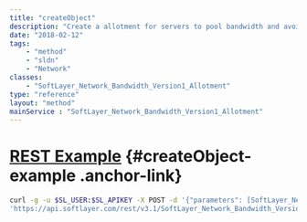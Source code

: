 ```yaml
---
title: "createObject"
description: "Create a allotment for servers to pool bandwidth and avoid overages in billing if they use more than there allocated bandwidth. "
date: "2018-02-12"
tags:
    - "method"
    - "sldn"
    - "Network"
classes:
    - "SoftLayer_Network_Bandwidth_Version1_Allotment"
type: "reference"
layout: "method"
mainService : "SoftLayer_Network_Bandwidth_Version1_Allotment"
---
```


# [REST Example](#createObject-example) <a href="/article/rest/"><i class="fas fa-question"></i></a> {#createObject-example .anchor-link} 
```bash
curl -g -u $SL_USER:$SL_APIKEY -X POST -d '{"parameters": [SoftLayer_Network_Bandwidth_Version1_Allotment]}' \
'https://api.softlayer.com/rest/v3.1/SoftLayer_Network_Bandwidth_Version1_Allotment/createObject'
```

